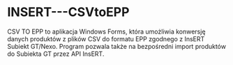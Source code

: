 # INSERT---CSVtoEPP
CSV TO EPP to aplikacja Windows Forms, która umożliwia konwersję danych produktów z plików CSV do formatu EPP zgodnego z InsERT Subiekt GT/Nexo. Program pozwala także na bezpośredni import produktów do Subiekta GT przez API InsERT.
